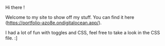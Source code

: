 Hi there !

Welcome to my site to show off my stuff. You can find it here (https://portfolio-azo8e.ondigitalocean.app/).

I had a lot of fun with toggles and CSS, feel free to take a look in the CSS file. :] 
